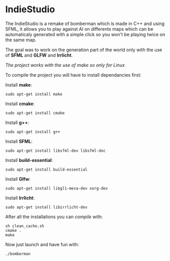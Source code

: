 # IndieStudio
The IndieStudio is a remake of bomberman which is made in C++ and using SFML, it allows you to play against AI on differents maps which can be automaticaly generated with a simple click so you won't be playing twice on the same map.

The goal was to work on the generation part of the world only with the use of **SFML** and **GLFW** and **Irrlicht**.

*The project works with the use of make so only for Linux*


To compile the project you will have to install dependancies first:

Install **make**:

```
sudo apt-get install make
```

Install **cmake**:

```
sudo apt-get install cmake
```

Install **g++**:

```
sudo apt-get install g++
```

Install **SFML**:

```
sudo apt-get install libsfml-dev libsfml-doc
```

Install **build-essential**:

```
sudo apt-get install build-essential
```

Install **Glfw**:

```
sudo apt-get install libgl1-mesa-dev xorg-dev
```

Install **Irrlicht**:

```
sudo apt-get install libirrlicht-dev
```

After all the installations you can *compile* with:
```
sh clean_cache.sh
cmake .
make
```

Now just launch and have fun with:
```
./bomberman
```
